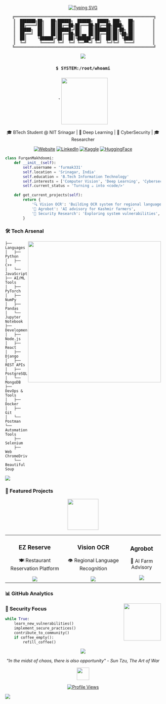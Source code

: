 <div align="center">

<!-- Animated Tech Banner -->
[![Typing SVG](https://readme-typing-svg.herokuapp.com?font=Share+Tech+Mono&size=30&pause=1000&color=00FF00&center=true&vCenter=true&width=435&lines=Hello%2C+World!;I'm+Furqan+Makhdoomi)](https://git.io/typing-svg)

```ascii
 ╔═══════════════════════════════════════════════════════════════╗
 ║  ███████╗██╗   ██╗██████╗  ██████╗  █████╗ ███╗   ██╗        ║
 ║  ██╔════╝██║   ██║██╔══██╗██╔═══██╗██╔══██╗████╗  ██║        ║
 ║  █████╗  ██║   ██║██████╔╝██║   ██║███████║██╔██╗ ██║        ║
 ║  ██╔══╝  ██║   ██║██╔══██╗██║▄▄ ██║██╔══██║██║╚██╗██║        ║
 ║  ██║     ╚██████╔╝██║  ██║╚██████╔╝██║  ██║██║ ╚████║        ║
 ║  ╚═╝      ╚═════╝ ╚═╝  ╚═╝ ╚══▀▀═╝ ╚═╝  ╚═╝╚═╝  ╚═══╝        ║
 ╚═══════════════════════════════════════════════════════════════╝
```

<!-- Cyberpunk Divider -->
<img src="https://user-images.githubusercontent.com/73097560/115834477-dbab4500-a447-11eb-908a-139a6edaec5c.gif">

### `$ SYSTEM:/root/whoami`
### ` <img src="https://media.giphy.com/media/heIX5HfWgEYlW/giphy.gif" width="150" align="center">

🎓 BTech Student @ NIT Srinagar | 🤖 Deep Learning | 🔐 CyberSecurity | 🎓 Researcher

[![Website](https://img.shields.io/badge/Portfolio-furqanmakhdoomi.netlify.app-blue?style=flat-square&logo=google-chrome)](https://furqanmakhdoomi.netlify.app)
[![LinkedIn](https://img.shields.io/badge/LinkedIn-Connect-blue?style=flat-square&logo=linkedin)](https://www.linkedin.com/in/furqan-makhdoomi-b69651284/)
[![Kaggle](https://img.shields.io/badge/Kaggle-Profile-20BEFF?style=flat-square&logo=kaggle)](https://www.kaggle.com/furmak)
[![HuggingFace](https://img.shields.io/badge/🤗%20HuggingFace-Profile-yellow?style=flat-square)](https://huggingface.co/Furmak331)

</div>

<!-- Matrix-style Code Animation -->
<div>


```python
class FurqanMakhdoomi:
    def __init__(self):
        self.username = 'furmak331'
        self.location = 'Srinagar, India'
        self.education = 'B.Tech Information Technology'
        self.interests = ['Computer Vision', 'Deep Learning', 'Cybersecurity']
        self.current_status = 'Turning ☕ into <code/>'
        
    def get_current_projects(self):
        return {
            '🔍 Vision OCR': 'Building OCR system for regional languages',
            '🤖 Agrobot': 'AI advisory for Kashmir farmers',
            '🔐 Security Research': 'Exploring system vulnerabilities',
        }
```



### 🛠️ Tech Arsenal
<!-- Cyber Security GIF -->
<img align="right" height="455" width="430" src="https://media.giphy.com/media/NNVWeKWyh2p026Or91/giphy.gif"/>
 
```terminal
├── Languages
│   ├── Python
│   ├── C++
│   └── JavaScript
├── AI/ML Tools
│   ├── PyTorch
│   ├── NumPy
│   ├── Pandas
│   └── Jupyter Notebook
├── Development
│   ├── Node.js
│   ├── React
│   ├── Django
│   ├── REST APIs
│   ├── PostgreSQL
│   └── MongoDB
├── DevOps & Tools
│   ├── Docker
│   ├── Git
│   └── Postman
└── Automation Tools
    ├── Selenium
    ├── Web ChromeDrivers
    └── Beautiful Soup
```

<!-- Tech Wave Divider -->
<img src="https://user-images.githubusercontent.com/73097560/115834477-dbab4500-a447-11eb-908a-139a6edaec5c.gif">

### 🚀 Featured Projects

<div align="center">
<img src="https://media.giphy.com/media/v1.Y2lkPTc5MGI3NjExcHhkY3RyZDdqcHNzcnhucDVqb3pqYnBhYmhjdnU3Nnl5c3VwN3VmeSZlcD12MV9pbnRlcm5hbF9naWZzX2dpZklkJmN0PWc/l46Cy1rHbQ92uuLXa/giphy.gif" height="100">
</div>

<table>
  <tr>
    <td align="center">
      <h3>EZ Reserve</h3>
      <p>🍽️ Restaurant Reservation Platform</p>
      <img src="https://img.shields.io/badge/React-61DAFB?style=flat-square&logo=react&logoColor=black"/>
    </td>
    <td align="center">
      <h3>Vision OCR</h3>
      <p>👁️ Regional Language Recognition</p>
      <img src="https://img.shields.io/badge/PyTorch-EE4C2C?style=flat-square&logo=pytorch&logoColor=white"/>
    </td>
    <td align="center">
      <h3>Agrobot</h3>
      <p>🌾 AI Farm Advisory</p>
      <img src="https://img.shields.io/badge/Python-3776AB?style=flat-square&logo=python&logoColor=white"/>
    </td>
  </tr>
</table>

<!-- Neural Network Animation -->
<div align="center">


</div>
</div>

### 📊 GitHub Analytics



<!-- Hacker Animation -->
<img align="right" height="120" width="120" src="https://media.giphy.com/media/v1.Y2lkPTc5MGI3NjExZmpkajQ2cGk0ZGZ0NjdmYnN1dDlrZm5vemZqcnJnbDQ5OHY0MWx1ZiZlcD12MV9pbnRlcm5hbF9naWZzX2dpZklkJmN0PWc/YQitE4YNQNahy/giphy.gif"/>

### 🔐 Security Focus
```python
while True:
    learn_new_vulnerabilities()
    implement_secure_practices()
    contribute_to_community()
    if coffee_empty():
        refill_coffee()
```

<div align="center">

<!-- Cyberpunk Quote Box -->
<img src="https://user-images.githubusercontent.com/73097560/115834477-dbab4500-a447-11eb-908a-139a6edaec5c.gif">

*"In the midst of chaos, there is also opportunity" - Sun Tzu, The Art of War*

<!-- Visitor Badge with CPU Animation -->
<img src="https://media.giphy.com/media/v1.Y2lkPTc5MGI3NjExcWJ5Y2h6ZjhyY3RyMWF2M3dwdWkzczlwYWF2ZnJ4NjRjbDhya2l4ZiZlcD12MV9pbnRlcm5hbF9naWZzX2dpZklkJmN0PWc/WFZvB7VIXBgiz3oDXE/giphy.gif" width="40">

[![Profile Views](https://komarev.com/ghpvc/?username=furmak331&color=blue&style=flat-square)](https://github.com/furmak331)

</div>

<!-- Final Matrix Rain -->
<img src="https://capsule-render.vercel.app/api?type=waving&color=gradient&height=100&section=footer"/>
